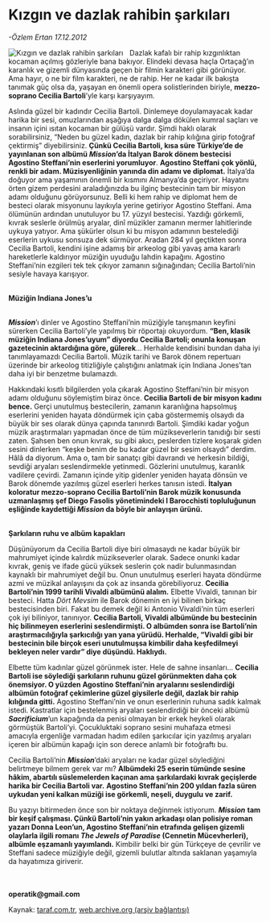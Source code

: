 # Kızgın ve dazlak rahibin şarkıları

*-Özlem Ertan 17.12.2012*

<div class="yazi"><img align="left" alt="Kızgın ve dazlak rahibin şarkıları" border="0" src="http://www.taraf.com.tr/fotoraflar/makaleler/kizgin-ve-dazlak-rahibin-sarkilari_286_orijinal.jpg" style="border-right-width:10px; border-color:#FFFFFF"/><p>Dazlak kafalı bir rahip kızgınlıktan kocaman açılmış gözleriyle bana bakıyor. Elindeki devasa haçla Ortaçağ’ın karanlık ve gizemli dünyasında geçen bir filmin karakteri gibi görünüyor. Ama hayır, o ne bir film karakteri, ne de rahip. Her ne kadar ilk bakışta tanımak güç olsa da, yaşayan en önemli opera solistlerinden biriyle, <b>mezzo-soprano Cecilia Bartoli</b>’yle karşı karşıyayım. </p>
<p>Aslında güzel bir kadındır Cecilia Bartoli. Dinlemeye doyulamayacak kadar harika bir sesi, omuzlarından aşağıya dalga dalga dökülen kumral saçları ve insanın içini ısıtan kocaman bir gülüşü vardır. Şimdi haklı olarak sorabilirsiniz, “Neden bu güzel kadın, dazlak bir rahip kılığına girip fotoğraf çektirmiş” diyebilirsiniz. <b>Çünkü Cecilia Bartoli, kısa süre Türkiye’de de yayınlanan son albümü <i>Mission</i>’da İtalyan Barok dönem bestecisi Agostino Steffani’nin eserlerini yorumluyor</b>. <b>Agostino Steffani çok yönlü, renkli bir adam. Müzisyenliğinin yanında din adamı ve diplomat.</b> İtalya’da doğuyor ama yaşamının önemli bir kısmını Almanya’da geçiriyor. Hayatını örten gizem perdesini araladığınızda bu ilginç bestecinin tam bir misyon adamı olduğunu görüyorsunuz. Belli ki hem rahip ve diplomat hem de besteci olarak misyonunu layıkıyla yerine getiriyor Agostino Steffani. Ama ölümünün ardından unutuluyor bu 17. yüzyıl bestecisi. Yazdığı görkemli, kıvrak seslerle örülmüş aryalar, dinî müzikler zamanın mermer lahitlerinde uykuya yatıyor. Ama şükürler olsun ki bu misyon adamının bestelediği eserlerin uykusu sonsuza dek sürmüyor. Aradan 284 yıl geçtikten sonra Cecilia Bartoli, kendini işine adamış bir arkeolog gibi yavaş ama kararlı hareketlerle kaldırıyor müziğin uyuduğu lahdin kapağını. Agostino Steffani’nin ezgileri tek tek çıkıyor zamanın sığınağından; Cecilia Bartoli’nin sesiyle havaya karışıyor. </p>
<p><b><br/>Müziğin Indiana Jones’u</b></p>
<p><b><i><br/>Mission</i></b>’ı dinler ve Agostino Steffani’nin müziğiyle tanışmanın keyfini sürerken Cecilia Bartoli’yle yapılmış bir röportajı okuyordum. <b>“Ben, klasik müziğin Indiana Jones’uyum” diyordu Cecilia Bartoli; onunla konuşan gazetecinin aktardığına göre, gülerek</b>... Herhalde kendisini bundan daha iyi tanımlayamazdı Cecilia Bartoli. Müzik tarihi ve Barok dönem repertuarı üzerinde bir arkeolog titizliğiyle çalıştığını anlatmak için Indiana Jones’tan daha iyi bir benzetme bulamazdı. </p>
<p>Hakkındaki kısıtlı bilgilerden yola çıkarak Agostino Steffani’nin bir misyon adamı olduğunu söylemiştim biraz önce. <b>Cecilia Bartoli de bir misyon kadını bence.</b> Gerçi unutulmuş bestecilerin, zamanın karanlığına hapsolmuş eserlerini yeniden hayata döndürmek için çaba göstermemiş olsaydı da büyük bir ses olarak dünya çapında tanınırdı Bartoli. Şimdiki kadar yoğun müzik araştırmaları yapmadan önce de tüm müzikseverlerin tanıdığı bir sesti zaten. Şahsen ben onun kıvrak, su gibi akıcı, peslerden tizlere koşarak giden sesini dinlerken “keşke benim de bu kadar güzel bir sesim olsaydı” derdim. Hâlâ da diyorum. Ama o, tam bir sanatçı gibi davrandı ve herkesin bildiği, sevdiği aryaları seslendirmekle yetinmedi. Gözlerini unutulmuş, karanlık vadilere çevirdi. Zamanın içinde yitip gidenler yeniden hayata dönsün ve Barok dönemde yazılmış güzel eserleri herkes tanısın istedi. <b>İtalyan koloratur mezzo-soprano Cecilia Bartoli’nin Barok müzik konusunda uzmanlaşmış şef Diego Fasolis yönetimindeki I Barocchisti topluluğunun eşliğinde kaydettiği <i>Mission</i> da böyle bir anlayışın ürünü. </b></p>
<p><b><br/>Şarkıların ruhu ve albüm kapakları</b></p>
<p>Düşünüyorum da Cecilia Bartoli diye biri olmasaydı ne kadar büyük bir mahrumiyet içinde kalırdık müzikseverler olarak. Sadece onunki kadar kıvrak, geniş ve ifade gücü yüksek seslerin çok nadir bulunmasından kaynaklı bir mahrumiyet değil bu. Onun unutulmuş eserleri hayata döndürme azmi ve müzikal anlayışını da çok az insanda görebiliyoruz. <b>Cecilia Bartoli’nin 1999 tarihli Vivaldi albümünü alalım.</b> Elbette Vivaldi, tanınan bir besteci. Hatta <i>Dört Mevsim</i> ile Barok dönemin en iyi bilinen birkaç bestecisinden biri. Fakat bu demek değil ki Antonio Vivaldi’nin tüm eserleri çok iyi biliniyor, tanınıyor. <b>Cecilia Bartoli, Vivaldi albümünde bu bestecinin hiç bilinmeyen eserlerini seslendirmişti. O albümden sonra ise Bartoli’nin araştırmacılığıyla şarkıcılığı yan yana yürüdü. Herhalde, “Vivaldi gibi bir bestecinin bile birçok eseri unutulmuşsa kimbilir daha keşfedilmeyi bekleyen neler vardır” diye düşündü. Haklıydı. </b></p>
<p>Elbette tüm kadınlar güzel görünmek ister. Hele de sahne insanları... <b>Cecilia Bartoli ise söylediği şarkıların ruhunu güzel görünmekten daha çok önemsiyor. O yüzden Agostino Steffani’nin aryalarını seslendirdiği albümün fotoğraf çekimlerine güzel giysilerle değil, dazlak bir rahip kılığında gitti.</b> Agostino Steffani’nin ve onun eserlerinin ruhuna sadık kalmak istedi. Kastratlar için bestelenmiş aryaları seslendirdiği bir önceki albümü <b><i>Sacrificium</i></b>’un kapağında da penisi olmayan bir erkek heykeli olarak görmüştük Bartoli’yi. Çocukluktaki soprano sesini muhafaza etmesi amacıyla ergenliğe varmadan hadım edilen şarkıcılar için yazılmış aryaları içeren bir albümün kapağı için son derece anlamlı bir fotoğraftı bu. </p>
<p>Cecilia Bartoli’nin <b><i>Mission</i></b>’daki aryaları ne kadar güzel söylediğini belirtmeye bilmem gerek var mı? <b>Albümdeki 25 eserin tümünde sesine hâkim, abartılı süslemelerden kaçınan ama şarkılardaki kıvrak geçişlerde harika bir Cecilia Bartoli var.</b> <b>Agostino Steffani’nin 200 yıldan fazla süren uykudan yeni kalkan müziği ise görkemli, neşeli, duygulu ve zarif.</b></p>
<p>Bu yazıyı bitirmeden önce son bir noktaya değinmek istiyorum. <b><i>Mission</i></b> <b>tam bir keşif çalışması. Çünkü Bartoli’nin yakın arkadaşı olan polisiye roman yazarı Donna Leon’un, Agostino Steffani’nin etrafında gelişen gizemli olaylarla ilgili romanı <i>The Jewels of Paradise</i> (Cennetin Mücevherleri), albümle eşzamanlı yayımlandı.</b> Kimbilir belki bir gün Türkçeye de çevrilir ve Steffani sadece müziğiyle değil, gizemli bulutlar altında saklanan yaşamıyla da hayatımıza giriverir.</p>
<p><b><br/><br/>operatik@gmail.com</b></p>
</div>

Kaynak: [taraf.com.tr](http://www.taraf.com.tr/ozlem-ertan/makale-kizgin-ve-dazlak-rahibin-sarkilari.htm), [web.archive.org (arşiv bağlantısı)](http://web.archive.org/web/20131107132001/http://www.taraf.com.tr/ozlem-ertan/makale-kizgin-ve-dazlak-rahibin-sarkilari.htm)
